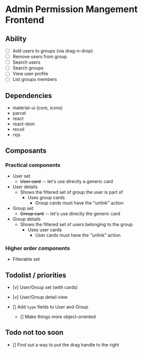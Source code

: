 # Admin Permission Mangement Frontend

## Ability

- [ ] Add users to groups (via drag-n-drop)
- [ ] Remove users from group
- [ ] Search users
- [ ] Search groups
- [ ] View user profile
- [ ] List groups members

## Dependencies

- material-ui (core, icons)
- parcel
- react
- react-dom
- recoil
- rxjs

## Composants

### Practical components

- User set
  - ~~User card~~ -- let's use directly a generic card
- User details
  - Shows the filtered set of group the user is part of
    - Uses group cards
      - Group cards must have the "unlink" action
- Group set
  - ~~Group card~~ -- let's use directly the generic card
- Group details
  - Shows the filtered set of users belonging to the group
    - Uses user cards
      - User cards must have the "unlink" action

### Higher order components

- Filterable set

## Todolist / priorities

- [v] User/Group set (with cards)
- [v] User/Group detail view

- [] Add `type` fields to User and Group
  - [] Make things more object-oriented

## Todo not too soon

- [] Find out a way to put the drag handle to the right
